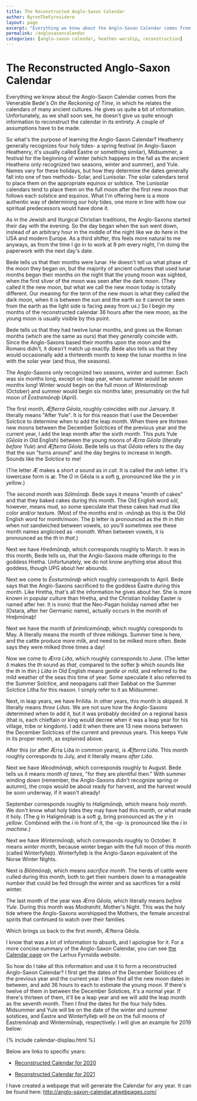 ```yaml
---
title: The Reconstructed Anglo-Saxon Calendar
author: ByronTheFyrnsidere
layout: page
excerpt: "Everything we know about the Anglo-Saxon Calendar comes from the Venerable Bede's On the Reckoning of Time, in which he relates the calendars of many ancient cultures. He gives us quite a bit of information. Unfortunately, as we shall soon see, he doesn't give us quite enough information to reconstruct the calendar in its entirety."
permalink: /anglosaxoncalendar
categories: [anglo-saxon calendar, heathen worship, reconstruction]
---
```


# The Reconstructed Anglo-Saxon Calendar

Everything we know about the Anglo-Saxon Calendar comes from the Venerable Bede's <em>On the Reckoning of Time</em>, in which he relates the calendars of many ancient cultures. He gives us quite a bit of information. Unfortunately, as we shall soon see, he doesn't give us quite enough information to reconstruct the calendar in its entirety. A couple of assumptions have to be made.

So what's the purpose of learning the Anglo-Saxon Calendar? Heathenry generally recognizes four holy tides- a spring festival (in Anglo-Saxon Heathenry, it's usually called Ēastre or something similar), Midsummer, a festival for the beginning of winter (which happens in the fall as the ancient Heathens only recognized two seasons, winter and summer), and Yule. Names vary for these holidays, but how they determine the dates generally fall into one of two methods- Solar, and Lunisolar. The solar calendars tend to place them on the appropriate equinox or solstice. The Lunisolar calendars tend to place them on the full moon after the first new moon that follows each solstice and equinox. What I'm offering here is a more authentic way of determining our holy tides, one more in line with how our spiritual predecessors would have done it.

As in the Jewish and liturgical Christian traditions, the Anglo-Saxons started their day with the evening. So the day began when the sun went down, instead of an arbitrary hour in the middle of the night like we do here in the USA and modern Europe. As a third shifter, this feels more natural to me anyways, as from the time I go in to work at 9 pm every night, I'm doing the paperwork with the next day's date.

Bede tells us that their months were lunar. He doesn't tell us what phase of the moon they began on, but the majority of ancient cultures that used lunar months began their months on the night that the young moon was sighted, when the first sliver of the moon was seen after the dark moon. (They called it the new moon, but what we call the new moon today is totally different. Our meaning for the term of the new moon is what they called the dark moon, when it is between the sun and the earth so it cannot be seen from the earth as the light side is facing away from us.) So I begin my months of the reconstructed calendar 36 hours after the new moon, as the young moon is usually visible by this point.

Bede tells us that they had twelve lunar months, and gives us the Roman months (which are the same as ours) that they <em>generally</em> coincide with. Since the Anglo-Saxons based their months upon the moon and the Romans didn't, it doesn't match up exactly. Bede also tells us that they would occasionally add a thirteenth month to keep the lunar months in line with the solar year (and thus, the seasons).

The Anglo-Saxons only recognized two seasons, winter and summer. Each was six months long, except on leap year, when summer would be seven months long! Winter would begin on the full moon of <em>Winte</em>r<em>mōnaþ</em> (October) and summer would begin six months later, presumably on the full moon of <em>Ēostremōnaþ </em>(April).

The first month, <cite>Æfterra Gēola</cite>, roughly coincides with our January. It literally means "After Yule". It is for this reason that I use the December Solctice to determine when to add the leap month. When there are thirteen new moons between the December Solctices of the previous year and the current year, I add the leap month after the sixth month. This puts Yule (<em>Gēola</em> in Old English) between the young moons of Æ<em>rra Gēola</em> (literally <em>before Yule</em>) and <em>Æfterra Gēola</em>. Bede tells us that <em>Gēola</em> refers to the day that the sun "turns around" and the day begins to increase in length. Sounds like the Solctice to me!

(The letter <em>Æ</em> makes a short <em>a</em> sound as in <em>cat</em>. It is called the<em> ash</em> letter. It's lowercase form is <em>æ</em>. The <em>G</em> in Gēola is a soft g, pronounced like the <em>y</em> in <em>yellow</em>.)

The second month was <em>Sōlmōnaþ</em>. Bede says it means "month of cakes" and that they baked cakes during this month. The Old English word <em>sōl</em>, however, means mud, so some speculate that these cakes had mud like color and/or texture. (Most of the months end in -<em>mōnaþ</em> as this is the Old English word for month/moon. The þ letter is pronounced as the<em> th</em> in <em>thin</em> when not sandwiched between vowels, so you'll sometimes see these month names anglicised as -<em>monath</em>. When between vowels, it is pronounced as the <em>th</em> in <em>that</em>.)

Next we have <cite>Hreðmōnaþ</cite>, which corresponds roughly to March. It was in this month, Bede tells us, that the Anglo-Saxons made offerings to the goddess Hretha. Unfortunately, we do not know anything else about this goddess, though UPG about her abounds.

Next we come to <em>Ēosturmōnaþ</em> which roughly corresponds to April. Bede says that the Anglo-Saxons sacrificed to the goddess Ēastre during this month. Like Hretha, that's all the information he gives about her. She is more known in popular culture than Hretha, and the Christian holiday Easter is named after her. It is ironic that the Neo-Pagan holiday named after her (Ostara, after her Germanic name), actually occurs in the month of Hreþmōnaþ!

Next we have the month of <em>þrimilcemōnaþ</em>, which roughly coresponds to May. A literally means the month of three milkings. Summer time is here, and the cattle produce more milk, and need to be milked more often. Bede says they were milked three times a day!

Now we come to <em>Ærra Liða</em>, which roughly corresponds to June. (The letter ð makes the <em>th</em> sound as <em>that</em>, compared to the softer þ which sounds like the <em>th</em> in <em>thin</em>.) <em>Liða</em> in Old English means <em>gentle or mild</em>, and referred to the mild weather of the seas this time of year. Some speculate it also referred to the Summer Solctice, and neopagans call their Sabbat on the Summer Solctice Litha for this reason. I simply refer to it as Midsummer.

Next, in leap years, we have Þriliða. In other years, this month is skipped. It literally means <em>three Liðas</em>. We are not sure how the Anglo-Saxons determined when to add it, but it was probably decided on a regional basis (that is, each chieftain or king would decree when it was a leap year for his village, tribe or kingdom). I add it when there are 13 new moons between the December Solctices of the current and previous years. This keeps Yule in its proper month, as explained above.

After this (or after Ærra Liða in common years), is <em>Æfterra Liða</em>. This month roughly corresponds to July, and it literally means <em>after Liða</em>.

Next we have <em>Weodmōnaþ</em>, which corresponds roughly to August. Bede tells us it means <em>month of tares</em>, "for they are plentiful then." With summer winding down (remember, the Anglo-Saxons didn't recognize spring or autumn), the crops would be about ready for harvest, and the harvest would be soon underway, if it wasn't already!

September corresponds roughly to <em>Haligmōnaþ</em>, which means <cite>holy month</cite>. We don't know what holy tides they may have had this month, or what made it holy. (The g in Haligmōnaþ is a soft <em>g</em>, bring pronounced as the <em>y</em> in <em>yellow</em>. Combined with the <em>i</em> in front of it, the -<em>ig</em>- is pronounced like the <em>i</em> in <em>machine</em>.)

Next we have <em>Wintermōnaþ</em>, which corresponds roughly to October. It means <em>winter month</em>, because winter began with the full moon of this month (called Winterfylleþ). Winterfylleþ is the Anglo-Saxon equivalent of the Norse Winter Nights.

Next is <cite>Blōtmōnaþ</cite>, which means <em>sacrifice month</em>. The herds of cattle were culled during this month, both to get their numbers down to a manageable number that could be fed through the winter and as sacrifices for a mild winter.

The last month of the year was <em>Ærra Gēola</em>, which literally means <em>before Yule</em>. During this month was <em>Modraniht</em>, Mother's Night. This was the holy tide where the Anglo-Saxons worshipped the Mothers, the female ancestral spirits that continued to watch over their families.

Which brings us back to the first month, Æfterra Gēola.

I know that was a lot of information to absorb, and I apologise for it. For a more concise summary of the Anglo-Saxon Calendar, you can see <a href="https://larhusfyrnsida.com/fundamentals/calendar/">the Calendar page</a> on the Larhus Fyrnsida website.

So how do I take all this information and use it to form a reconstructed Anglo-Saxon Calendar? I first get the dates of the December Solstices of the previous year and the current year. I then find all the new moon dates in between, and add 36 hours to each to estimate the young moon. If there's twelve of them in between the December Solstices, it's a normal year. If there's thirteen of them, it'll be a leap year and we will add the leap month as the seventh month. Then I find the dates for the four holy tides. Midsummer and Yule will be on the date of the winter and summer solstices, and Ēastre and Winterfylleþ will be on the full moons of Ēastremōnaþ and Wintermōnaþ, respectively. I will give an example for 2019 below:

{% include calendar-displau.html %}

Below are links to specific years:

- <a href="/2019/11/13/my-reconstructed-anglo-saxon-calendar-for-2020/">Reconstructed Calendar for 2020</a>

- <a href="/2020/12/21/my-reconstructed-anglo-saxon-calendar-for-2021/">Reconstructed Calendar for 2021</a>

I have created a webpage that will generate the Calendar for any year. It can be found here: <a href="http://anglo-saxon-calendar.atwebpages.com/">http://anglo-saxon-calendar.atwebpages.com/</a>
